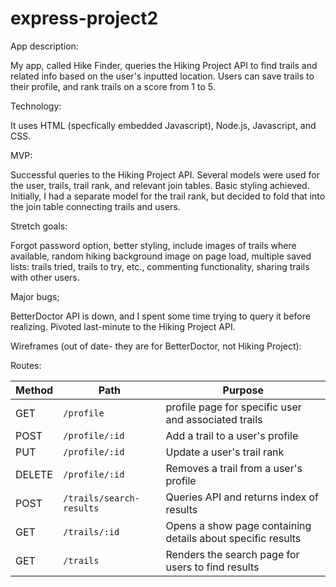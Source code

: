 # express-project2

App description:

My app, called Hike Finder, queries the Hiking Project API to find trails and related info based on the user's inputted location. Users can save trails to their profile, and rank trails on a score from 1 to 5.

Technology:

It uses HTML (specfically embedded Javascript), Node.js, Javascript, and CSS.

MVP:

Successful queries to the Hiking Project API. Several models were used for the user, trails, trail rank, and relevant join tables. Basic styling achieved. Initially, I had a separate model for the trail rank, but decided to fold that into the join table connecting trails and users.

Stretch goals:

Forgot password option, better styling, include images of trails where available, random hiking background image on page load, multiple saved lists: trails tried, trails to try, etc., commenting functionality, sharing trails with other users.

Major bugs;

BetterDoctor API is down, and I spent some time trying to query it before realizing. Pivoted last-minute to the Hiking Project API.

Wireframes (out of date- they are for BetterDoctor, not Hiking Project):

Routes:

 Method | Path | Purpose |
| ------ | -------------- | -------------------------------- |
| GET | `/profile` | profile page for specific user and associated trails |
| POST | `/profile/:id` | Add a trail to a user's profile |
| PUT | `/profile/:id` | Update a user's trail rank |
| DELETE | `/profile/:id` | Removes a trail from a user's profile |
| POST | `/trails/search-results` | Queries API and returns index of results |
| GET | `/trails/:id` | Opens a show page containing details about specific results |
| GET | `/trails` | Renders the search page for users to find results |
